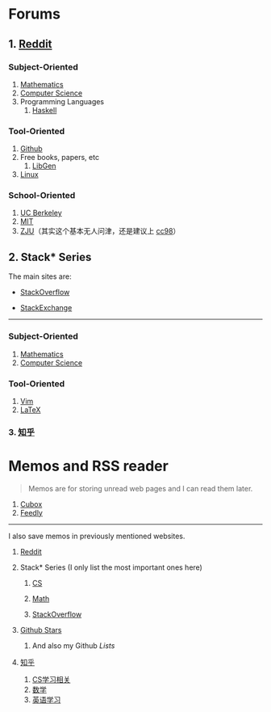 # Forums

## 1. [Reddit](https://reddit.com)

### Subject-Oriented

1. [Mathematics](https://www.reddit.com/r/math/)
2. [Computer Science](https://www.reddit.com/r/computerscience/)
3. Programming Languages
   1. [Haskell](https://www.reddit.com/r/haskell/)

### Tool-Oriented

1. [Github](https://www.reddit.com/r/github/)
2. Free books, papers, etc
   1. [LibGen](https://www.reddit.com/r/libgen/)
3. [Linux](https://www.reddit.com/r/linux/)

### School-Oriented

1. [UC Berkeley](https://www.reddit.com/r/berkeley/)
2. [MIT](https://www.reddit.com/r/MIT)
3. [ZJU](https://www.reddit.com/r/zju/)（其实这个基本无人问津，还是建议上 [cc98](https://www.cc98.org)）

## 2. Stack* Series

The main sites are:

- [StackOverflow](https://stackoverflow.com/)

- [StackExchange](https://stackexchange.com/)

---

### Subject-Oriented

1. [Mathematics](https://math.stackexchange.com)
2. [Computer Science](https://cs.stackexchange.com)

### Tool-Oriented

1. [Vim](https://vi.stackexchange.com/)
2. [LaTeX](https://tex.stackexchange.com/)

### 3. [知乎](https://www.zhihu.com)

# Memos and RSS reader

> Memos are for storing unread web pages and I can read them later.

1. [Cubox](https://cubox.cc/my/inbox)
2. [Feedly](https://feedly.com/i/my)

---

I also save memos in previously mentioned websites.

1. [Reddit](https://www.reddit.com/user/MaxTerraeDickens/saved/)

2. Stack* Series (I only list the most important ones here)

   1. [CS](https://cs.stackexchange.com/users/saves/157627/all)
   2. [Math](https://math.stackexchange.com/users/saves/1105712/all)

   3. [StackOverflow](https://stackoverflow.com/users/saves/12762329/all)

3. [Github Stars](https://github.com/MTDickens?tab=stars)

   1. And also my Github *Lists*

4. [知乎](https://www.zhihu.com/people/mtdickens/collections)

   1. [CS学习相关](https://www.zhihu.com/collection/827970906)
   2. [数学](https://www.zhihu.com/collection/837162188)
   3. [英语学习](https://www.zhihu.com/collection/825236937)